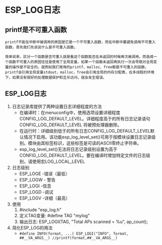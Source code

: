 # ESP_LOG日志
## printf是不可重入函数
    printf不能在中断中被调用的原因是它是一个不可重入函数，而在中断中要避免调用不可重入函数，首先我们先说说什么是不可重入函数。

    简单说来，区分一个函数是否可重入就是看这个函数能否在未返回的时候再次被调用。而造成一个函数不可重入的原因往往是使用了全局变量，如果一个函数未返回再执行一次会导致对全局变量的操作是不安全的。就例如我们常用的printf、malloc、free都是不可重入的函数，printf会引用全局变量stdout，malloc，free会引用全局的内存分配表，在多线程的环境下，如果没有很好的处理数据保护和互斥访问，就会发生错误。
## ESP_LOG日志
  1. 日志记录库提供了两种设置日志详细程度的方法
     + 在编译时：在menuconfig中，使用选项设置详细程度CONFIG_LOG_DEFAULT_LEVEL。详细程度高于的所有日志记录语句CONFIG_LOG_DEFAULT_LEVEL 将被预处理器删除。
     + 在运行时：详细级别低于的所有日志CONFIG_LOG_DEFAULT_LEVEL默认情况下启用。该功能esp_log_level_set()可用于按模块设置日志记录级别。模块由其标签标识，这些标签是可读的ASCII零终止字符串。
     + esp_log_level_set()无法将日志记录级别设置为高于CONFIG_LOG_DEFAULT_LEVEL。要在编译时增加特定文件的日志级别，请使用宏LOG_LOCAL_LEVEL
  2. 日志级别
     + ESP_LOGE -错误（最低）
     + ESP_LOGW - 警告
     + ESP_LOGI -信息
     + ESP_LOGD -调试
     + ESP_LOGV -详细（最高）
  3. 使用
     1. #include "esp_log.h"
     2. 定义TAG变量: #define TAG "mylog"
     3. 输出日志:    ESP_LOGI(TAG, "Total APs scanned = %u", ap_count);
  4. 简化ESP_LOG的用法
     + `#define INFO(format, ...) ESP_LOGI("INFO", format, ##__VA_ARGS__) //printf(format,##__VA_ARGS__) `
